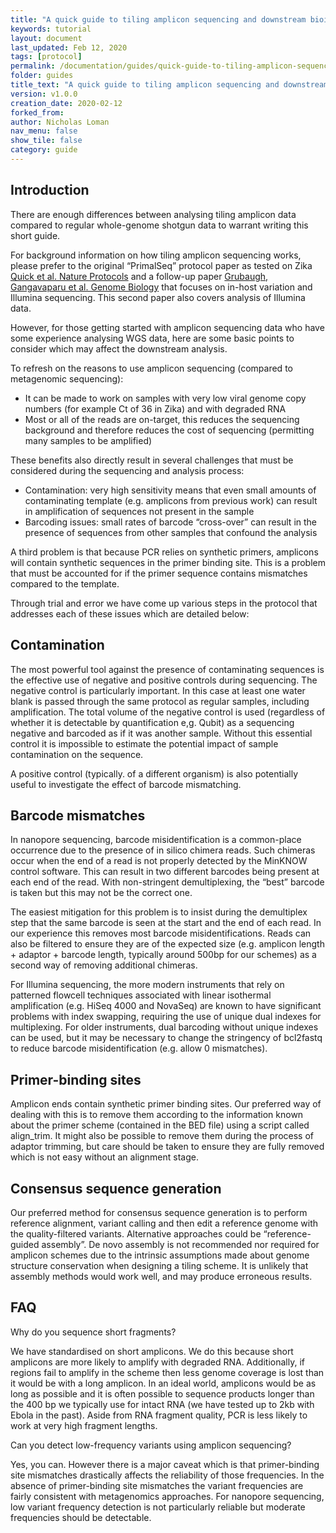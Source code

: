 ```yaml
---
title: "A quick guide to tiling amplicon sequencing and downstream bioinformatics analysis"
keywords: tutorial
layout: document
last_updated: Feb 12, 2020
tags: [protocol] 
permalink: /documentation/guides/quick-guide-to-tiling-amplicon-sequencing-bioinformatics
folder: guides
title_text: "A quick guide to tiling amplicon sequencing and downstream bioinformatics analysis"
version: v1.0.0
creation_date: 2020-02-12
forked_from: 
author: Nicholas Loman
nav_menu: false
show_tile: false
category: guide
---
```


## Introduction

There are enough differences between analysing tiling amplicon data compared to regular whole-genome shotgun data to warrant writing this short guide.

For background information on how tiling amplicon sequencing works, please prefer to the original “PrimalSeq” protocol paper as tested on Zika [Quick et al. Nature Protocols](https://www.nature.com/articles/nprot.2017.066) and a follow-up paper [Grubaugh, Gangavaparu et al. Genome Biology](https://genomebiology.biomedcentral.com/articles/10.1186/s13059-018-1618-7) that focuses on in-host variation and Illumina sequencing. This second paper also covers analysis of Illumina data.

However, for those getting started with amplicon sequencing data who have some experience analysing WGS data, here are some basic points to consider which may affect the downstream analysis.

To refresh on the reasons to use amplicon sequencing (compared to metagenomic sequencing):
* It can be made to work on samples with very low viral genome copy numbers (for example Ct of 36 in Zika) and with degraded RNA
* Most or all of the reads are on-target, this reduces the sequencing background and therefore reduces the cost of sequencing (permitting many samples to be amplified)

These benefits also directly result in several challenges that must be considered during the sequencing and analysis process:
* Contamination: very high sensitivity means that even small amounts of contaminating template (e.g. amplicons from previous work) can result in amplification of sequences not present in the sample
* Barcoding issues: small rates of barcode “cross-over” can result in the presence of sequences from other samples that confound the analysis

A third problem is that because PCR relies on synthetic primers, amplicons will contain synthetic sequences in the primer binding site. This is a problem that must be accounted for if the primer sequence contains mismatches compared to the template.

Through trial and error we have come up various steps in the protocol that addresses each of these issues which are detailed below:

## Contamination

The most powerful tool against the presence of contaminating sequences is the effective use of negative and positive controls during sequencing. The negative control is particularly important. In this case at least one water blank is passed through the same protocol as regular samples, including amplification. The total volume of the negative control is used (regardless of whether it is detectable by quantification e,g. Qubit) as a sequencing negative and barcoded as if it was another sample. Without this essential control it is impossible to estimate the potential impact of sample contamination on the sequence.

A positive control (typically. of a different organism) is also potentially useful to investigate the effect of barcode mismatching.

## Barcode mismatches

In nanopore sequencing, barcode misidentification is a common-place occurrence due to the presence of in silico chimera reads. Such chimeras occur when the end of a read is not properly detected by the MinKNOW control software. This can result in two different barcodes being present at each end of the read. With non-stringent demultiplexing, the “best” barcode is taken but this may not be the correct one.

The easiest mitigation for this problem is to insist during the demultiplex step that the same barcode is seen at the start and the end of each read. In our experience this removes most barcode misidentifications. Reads can also be filtered to ensure they are of the expected size (e.g. amplicon length + adaptor + barcode length, typically around 500bp for our schemes) as a second way of removing additional chimeras.

For Illumina sequencing, the more modern instruments that rely on patterned flowcell techniques associated with linear isothermal amplification (e.g. HiSeq 4000 and NovaSeq) are known to have significant problems with index swapping, requiring the use of unique dual indexes for multiplexing. For older instruments, dual barcoding without unique indexes can be used, but it may be necessary to change the stringency of bcl2fastq to reduce barcode misidentification (e.g. allow 0 mismatches).

## Primer-binding sites

Amplicon ends contain synthetic primer binding sites. Our preferred way of dealing with this is to remove them according to the information known about the primer scheme (contained in the BED file) using a script called align_trim. It might also be possible to remove them during the process of adaptor trimming, but care should be taken to ensure they are fully removed which is not easy without an alignment stage. 

## Consensus sequence generation

Our preferred method for consensus sequence generation is to perform reference alignment, variant calling and then edit a reference genome with the quality-filtered variants. Alternative approaches could be “reference-guided assembly”. De novo assembly is not recommended nor required for amplicon schemes due to the intrinsic assumptions made about genome structure conservation when designing a tiling scheme. It is unlikely that assembly methods would work well, and may produce erroneous results.

## FAQ

Why do you sequence short fragments?

 We have standardised on short amplicons. We do this because short amplicons are more likely to amplify with degraded RNA. Additionally, if regions fail to amplify in the scheme then less genome coverage is lost than it would be with a long amplicon. In an ideal world, amplicons would be as long as possible and it is often possible to sequence products longer than the 400 bp we typically use for intact RNA (we have tested up to 2kb with Ebola in the past). Aside from RNA fragment quality, PCR is less likely to work at very high fragment lengths.

Can you detect low-frequency variants using amplicon sequencing?

Yes, you can. However there is a major caveat which is that primer-binding site mismatches drastically affects the reliability of those frequencies. In the absence of primer-binding site mismatches the variant frequencies are fairly consistent with metagenomics approaches. For nanopore sequencing, low variant frequency detection is not particularly reliable but moderate frequencies should be detectable.

